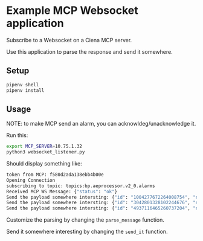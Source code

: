# Example MCP Websocket application

Subscribe to a Websocket on a Ciena MCP server.

Use this application to parse the response and send it somewhere.

## Setup

```bash
pipenv shell
pipenv install
```

## Usage

NOTE: to make MCP send an alarm, you can acknowldeg/unacknowledge it.

Run this:

```bash
export MCP_SERVER=10.75.1.32
python3 websocket_listener.py
```

Should display something like:

```sh
token from MCP: f580d2ada138ebb4b00e
Opening Connection
subscribing to topic: topics:bp.aeprocessor.v2_0.alarms
Received MCP WS Message: {"status": "ok"}
Send the payload somewhere intersting: {"id": "1004277672264008754", "node-type": "3928", "severity": "MAJOR"}
Send the payload somewhere intersting: {"id": "3042801328102244676", "node-type": "3928", "severity": "MAJOR"}
Send the payload somewhere intersting: {"id": "4937116465260737204", "node-type": "3928", "severity": "INFO"}
```

Customize the parsing by changing the `parse_message` function.

Send it somewhere interesting by changing the `send_it` function.
